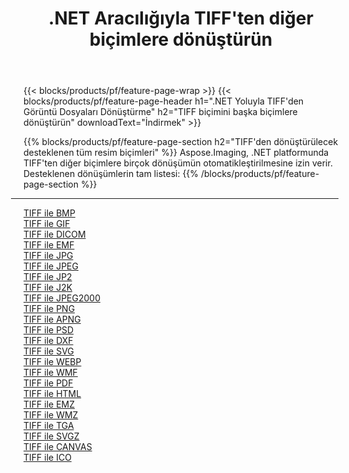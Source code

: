 ﻿---
title: .NET Aracılığıyla TIFF'ten diğer biçimlere dönüştürün 
weight: 3920
url: /tr/net/conversion/from/tiff 
lang: tr
langdirlevel: 2
locales: zh-hans,ja,it,ru,de,es,fr,nl,id,lt,pl,pt,vi,tr,ko,zh-hant,ar,hi,th,sv,cs,uk,he
description: Aspose.Imaging'i kullanarak TIFF biçimini kolayca başka biçimlere dönüştürebilirsiniz
---

{{< blocks/products/pf/feature-page-wrap >}}
{{< blocks/products/pf/feature-page-header h1=".NET Yoluyla TIFF'den Görüntü Dosyaları Dönüştürme" h2="TIFF biçimini başka biçimlere dönüştürün" downloadText="İndirmek" >}}


{{% blocks/products/pf/feature-page-section  h2="TIFF'den dönüştürülecek desteklenen tüm resim biçimleri" %}}
Aspose.Imaging, .NET platformunda TIFF'ten diğer biçimlere birçok dönüşümün otomatikleştirilmesine izin verir.
<br/>
Desteklenen dönüşümlerin tam listesi:
{{% /blocks/products/pf/feature-page-section %}}
<div class="container-fluid productfamilypage bg-gray">
    <div class="convertypes bg-gray agp-content section">
        <div class="container">
		<hr style="margin-left:-20px;"/>
		<div class="row other-converters">
		    <div class='col-md-2 other-converter remove-lp remove-rp'><a href="/imaging/tr/net/conversion/tiff-to-bmp" >TIFF ile BMP</a></div><div class='col-md-2 other-converter remove-lp remove-rp'><a href="/imaging/tr/net/conversion/tiff-to-gif" >TIFF ile GIF</a></div><div class='col-md-2 other-converter remove-lp remove-rp'><a href="/imaging/tr/net/conversion/tiff-to-dicom" >TIFF ile DICOM</a></div><div class='col-md-2 other-converter remove-lp remove-rp'><a href="/imaging/tr/net/conversion/tiff-to-emf" >TIFF ile EMF</a></div><div class='col-md-2 other-converter remove-lp remove-rp'><a href="/imaging/tr/net/conversion/tiff-to-jpg" >TIFF ile JPG</a></div><div class='col-md-2 other-converter remove-lp remove-rp'><a href="/imaging/tr/net/conversion/tiff-to-jpeg" >TIFF ile JPEG</a></div><div class='col-md-2 other-converter remove-lp remove-rp'><a href="/imaging/tr/net/conversion/tiff-to-jp2" >TIFF ile JP2</a></div><div class='col-md-2 other-converter remove-lp remove-rp'><a href="/imaging/tr/net/conversion/tiff-to-j2k" >TIFF ile J2K</a></div><div class='col-md-2 other-converter remove-lp remove-rp'><a href="/imaging/tr/net/conversion/tiff-to-jpeg2000" >TIFF ile JPEG2000</a></div><div class='col-md-2 other-converter remove-lp remove-rp'><a href="/imaging/tr/net/conversion/tiff-to-png" >TIFF ile PNG</a></div><div class='col-md-2 other-converter remove-lp remove-rp'><a href="/imaging/tr/net/conversion/tiff-to-apng" >TIFF ile APNG</a></div><div class='col-md-2 other-converter remove-lp remove-rp'><a href="/imaging/tr/net/conversion/tiff-to-psd" >TIFF ile PSD</a></div><div class='col-md-2 other-converter remove-lp remove-rp'><a href="/imaging/tr/net/conversion/tiff-to-dxf" >TIFF ile DXF</a></div><div class='col-md-2 other-converter remove-lp remove-rp'><a href="/imaging/tr/net/conversion/tiff-to-svg" >TIFF ile SVG</a></div><div class='col-md-2 other-converter remove-lp remove-rp'><a href="/imaging/tr/net/conversion/tiff-to-webp" >TIFF ile WEBP</a></div><div class='col-md-2 other-converter remove-lp remove-rp'><a href="/imaging/tr/net/conversion/tiff-to-wmf" >TIFF ile WMF</a></div><div class='col-md-2 other-converter remove-lp remove-rp'><a href="/imaging/tr/net/conversion/tiff-to-pdf" >TIFF ile PDF</a></div><div class='col-md-2 other-converter remove-lp remove-rp'><a href="/imaging/tr/net/conversion/tiff-to-html" >TIFF ile HTML</a></div><div class='col-md-2 other-converter remove-lp remove-rp'><a href="/imaging/tr/net/conversion/tiff-to-emz" >TIFF ile EMZ</a></div><div class='col-md-2 other-converter remove-lp remove-rp'><a href="/imaging/tr/net/conversion/tiff-to-wmz" >TIFF ile WMZ</a></div><div class='col-md-2 other-converter remove-lp remove-rp'><a href="/imaging/tr/net/conversion/tiff-to-tga" >TIFF ile TGA</a></div><div class='col-md-2 other-converter remove-lp remove-rp'><a href="/imaging/tr/net/conversion/tiff-to-svgz" >TIFF ile SVGZ</a></div><div class='col-md-2 other-converter remove-lp remove-rp'><a href="/imaging/tr/net/conversion/tiff-to-canvas" >TIFF ile CANVAS</a></div><div class='col-md-2 other-converter remove-lp remove-rp'><a href="/imaging/tr/net/conversion/tiff-to-ico" >TIFF ile ICO</a></div>
                </div>
        </div>
    </div>
</div>
<br/>

